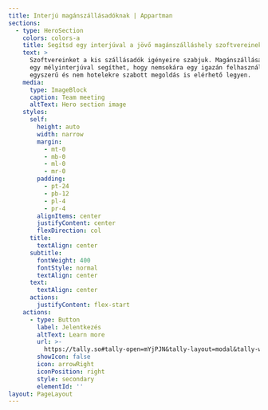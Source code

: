 ```yaml
---
title: Interjú magánszállásadóknak | Appartman
sections:
  - type: HeroSection
    colors: colors-a
    title: Segítsd egy interjúval a jövő magánszálláshely szoftvereinek létrejöttét
    text: >
      Szoftvereinket a kis szállásadók igényeire szabjuk. Magánszállásadóként
      egy mélyinterjúval segíthet, hogy nemsokára egy igazán felhasználóbarát,
      egyszerű és nem hotelekre szabott megoldás is elérhető legyen.
    media:
      type: ImageBlock
      caption: Team meeting
      altText: Hero section image
    styles:
      self:
        height: auto
        width: narrow
        margin:
          - mt-0
          - mb-0
          - ml-0
          - mr-0
        padding:
          - pt-24
          - pb-12
          - pl-4
          - pr-4
        alignItems: center
        justifyContent: center
        flexDirection: col
      title:
        textAlign: center
      subtitle:
        fontWeight: 400
        fontStyle: normal
        textAlign: center
      text:
        textAlign: center
      actions:
        justifyContent: flex-start
    actions:
      - type: Button
        label: Jelentkezés
        altText: Learn more
        url: >-
          https://tally.so#tally-open=mYjPJN&tally-layout=modal&tally-width=1280&tally-overlay=1
        showIcon: false
        icon: arrowRight
        iconPosition: right
        style: secondary
        elementId: ''
layout: PageLayout
---
```

